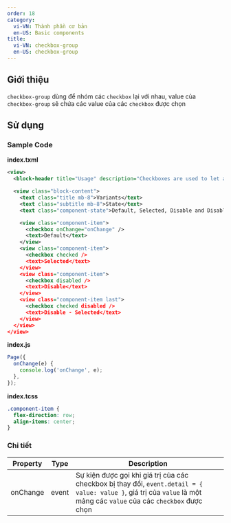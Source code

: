 ```yaml
---
order: 18
category:
  vi-VN: Thành phần cơ bản
  en-US: Basic components
title:
  vi-VN: checkbox-group
  en-US: checkbox-group
---
```


## Giới thiệu

`checkbox-group` dùng để nhóm các `checkbox` lại với nhau, value của `checkbox-group` sẽ chứa các value của các `checkbox` được chọn

## Sử dụng

### Sample Code

**index.txml**

```xml
<view>
  <block-header title="Usage" description="Checkboxes are used to let a user choose one or more options from a limited number of options." />

  <view class="block-content">
    <text class="title mb-8">Variants</text>
    <text class="subtitle mb-8">State</text>
    <text class="component-state">Default, Selected, Disable and Disable - Selected</text>

    <view class="component-item">
      <checkbox onChange="onChange" />
      <text>Default</text>
    </view>
    <view class="component-item">
      <checkbox checked />
      <text>Selected</text>
    </view>
    <view class="component-item">
      <checkbox disabled />
      <text>Disable</text>
    </view>
    <view class="component-item last">
      <checkbox checked disabled />
      <text>Disable - Selected</text>
    </view>
  </view>
</view>
```

**index.js**

```js
Page({
  onChange(e) {
    console.log('onChange', e);
  },
});
```

**index.tcss**

```css
.component-item {
  flex-direction: row;
  align-items: center;
}
```

### Chi tiết

| Property | Type  | Description                                                                                                                                                            |
| -------- | ----- | ---------------------------------------------------------------------------------------------------------------------------------------------------------------------- |
| onChange | event | Sự kiện được gọi khi giá trị của các checkbox bị thay đổi, `event.detail = { value: value }`, giá trị của `value` là một mảng các `value` của các `checkbox` được chọn |
